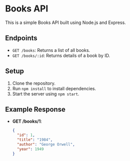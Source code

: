 # Books API

This is a simple Books API built using Node.js and Express.

## Endpoints
- `GET /books`: Returns a list of all books.
- `GET /books/:id`: Returns details of a book by ID.

## Setup
1. Clone the repository.
2. Run `npm install` to install dependencies.
3. Start the server using `npm start`.

## Example Response
- **GET /books/1**:
  ```json
  {
    "id": 1,
    "title": "1984",
    "author": "George Orwell",
    "year": 1949
  }
